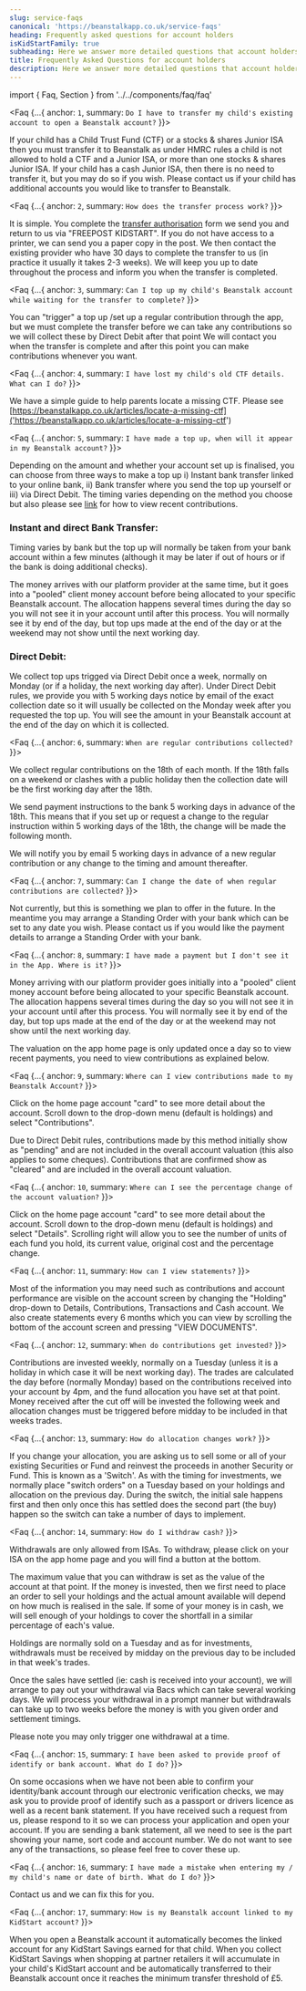 ```yaml
---
slug: service-faqs
canonical: 'https://beanstalkapp.co.uk/service-faqs'
heading: Frequently asked questions for account holders
isKidStartFamily: true
subheading: Here we answer more detailed questions that account holders using the app may have.
title: Frequently Asked Questions for account holders
description: Here we answer more detailed questions that account holders using the app may have.
---
```

import { Faq, Section } from '../../components/faq/faq'

<Section {...{
  heading: `Transferring an existing Child Trust Fund or Junior ISA to Beanstalk`
}}>

  <Faq {...{
    anchor: `1`,
    summary: `Do I have to transfer my child's existing account to open a Beanstalk account?`
  }}>

If your child has a Child Trust Fund (CTF) or a stocks & shares Junior ISA then you must transfer it to Beanstalk as under HMRC rules a child is not allowed to hold a CTF and a Junior ISA, or more than one stocks & shares Junior ISA. If your child has a cash Junior ISA, then there is no need to transfer it, but you may do so if you wish. Please contact us if your child has additional accounts you would like to transfer to Beanstalk.

  </Faq>

  <Faq {...{
    anchor: `2`,
    summary: `How does the transfer process work?`
  }}>

It is simple. You complete the [transfer authorisation]('https://beanstalkapp.co.uk/docs/JISATransferform.pdf') form we send you and return to us via "FREEPOST KIDSTART". If you do not have access to a printer, we can send you a paper copy in the post. We then contact the existing provider who have 30 days to complete the transfer to us (in practice it usually it takes 2-3 weeks). We will keep you up to date throughout the process and inform you when the transfer is completed.

  </Faq>

  <Faq {...{
    anchor: `3`,
    summary: `Can I top up my child's Beanstalk account while waiting for the transfer to complete?`
  }}>

You can "trigger" a top up /set up a regular contribution through the app, but we must complete the transfer before we can take any contributions so we will collect these by Direct Debit after that point We will contact you when the transfer is complete and after this point you can make contributions whenever you want.

  </Faq>

  <Faq {...{
    anchor: `4`,
    summary: `I have lost my child's old CTF details. What can I do?`
  }}>

We have a simple guide to help parents locate a missing CTF. Please see [https://beanstalkapp.co.uk/articles/locate-a-missing-ctf]('https://beanstalkapp.co.uk/articles/locate-a-missing-ctf') 

  </Faq>

</Section>


<Section {...{
  heading: `Making top ups and regular contributions`
}}>

  <Faq {...{
    anchor: `5`,
    summary: `I have made a top up, when will it appear in my Beanstalk account?`
  }}>

Depending on the amount and whether your account set up is finalised, you can choose from three ways to make a top up i) Instant bank transfer linked to your online bank, ii) Bank transfer where you send the top up yourself or iii) via Direct Debit. The timing varies depending on the method you choose but also please see [link](#9) for how to view recent contributions.

### Instant and direct Bank Transfer:

Timing varies by bank but the top up will normally be taken from your bank account within a few minutes (although it may be later if out of hours or if the bank is doing additional checks).

The money arrives with our platform provider at the same time, but it goes into a "pooled" client money account before being allocated to your specific Beanstalk account. The allocation happens several times during the day so you will not see it in your account until after this process. You will normally see it by end of the day, but top ups made at the end of the day or at the weekend may not show until the next working day.

### Direct Debit:

We collect top ups trigged via Direct Debit once a week, normally on Monday (or if a holiday, the next working day after). Under Direct Debit rules, we provide you with 5 working days notice by email of the exact collection date so it will usually be collected on the Monday week after you requested the top up. You will see the amount in your Beanstalk account at the end of the day on which it is collected.

  </Faq>

  <Faq {...{
    anchor: `6`,
    summary: `When are regular contributions collected?`
  }}>

We collect regular contributions on the 18th of each month. If the 18th falls on a weekend or clashes with a public holiday then the collection date will be the first working day after the 18th.

We send payment instructions to the bank 5 working days in advance of the 18th. This means that if you set up or request a change to the regular instruction within 5 working days of the 18th, the change will be made the following month.

We will notify you by email 5 working days in advance of a new regular contribution or any change to the timing and amount thereafter.

  </Faq>

  <Faq {...{
    anchor: `7`,
    summary: `Can I change the date of when regular contributions are collected?`
  }}>

Not currently, but this is something we plan to offer in the future. In the meantime you may arrange a Standing Order with your bank which can be set to any date you wish. Please contact us if you would like the payment details to arrange a Standing Order with your bank.

  </Faq>

</Section>


<Section {...{
  heading: `Viewing contributions and account details`
}}>

  <Faq {...{
    anchor: `8`,
    summary: `I have made a payment but I don't see it in the App. Where is it?`
  }}>

Money arriving with our platform provider goes initially into a "pooled" client money account before being allocated to your specific Beanstalk account. The allocation happens several times during the day so you will not see it in your account until after this process. You will normally see it by end of the day, but top ups made at the end of the day or at the weekend may not show until the next working day.

The valuation on the app home page is only updated once a day so to view recent payments, you need to view contributions as explained below.

  </Faq>

  <Faq {...{
    anchor: `9`,
    summary: `Where can I view contributions made to my Beanstalk Account?`
  }}>

Click on the home page account "card" to see more detail about the account. Scroll down to the drop-down menu (default is holdings) and select "Contributions".

Due to Direct Debit rules, contributions made by this method initially show as "pending" and are not included in the overall account valuation (this also applies to some cheques). Contributions that are confirmed show as "cleared" and are included in the overall account valuation.

  </Faq>

  <Faq {...{
    anchor: `10`,
    summary: `Where can I see the percentage change of the account valuation?`
  }}>

Click on the home page account "card" to see more detail about the account. Scroll down to the drop-down menu (default is holdings) and select "Details". Scrolling right will allow you to see the number of units of each fund you hold, its current value, original cost and the percentage change.

  </Faq>

  <Faq {...{
    anchor: `11`,
    summary: `How can I view statements?`
  }}>

Most of the information you may need such as contributions and account performance are visible on the account screen by changing the "Holding" drop-down to Details, Contributions, Transactions and Cash account. We also create statements every 6 months which you can view by scrolling the bottom of the account screen and pressing "VIEW DOCUMENTS".

  </Faq>

</Section>

<Section {...{
  heading: `Buying and selling of investments`
}}>

  <Faq {...{
    anchor: `12`,
    summary: `When do contributions get invested?`
  }}>

Contributions are invested weekly, normally on a Tuesday (unless it is a holiday in which case it will be next working day). The trades are calculated the day before (normally Monday) based on the contributions received into your account by 4pm, and the fund allocation you have set at that point. Money received after the cut off will be invested the following week and allocation changes must be triggered before midday to be included in that weeks trades.

  </Faq>

  <Faq {...{
    anchor: `13`,
    summary: `How do allocation changes work?`
  }}>

If you change your allocation, you are asking us to sell some or all of your existing Securities or Fund and reinvest the proceeds in another Security or Fund. This is known as a 'Switch'. As with the timing for investments, we normally place "switch orders" on a Tuesday based on your holdings and allocation on the previous day. During the switch, the initial sale happens first and then only once this has settled does the second part (the buy) happen so the switch can take a number of days to implement.

  </Faq>

  <Faq {...{
    anchor: `14`,
    summary: `How do I withdraw cash?`
  }}>

Withdrawals are only allowed from ISAs. To withdraw, please click on your ISA on the app home page and you will find a button at the bottom.

The maximum value that you can withdraw is set as the value of the account at that point. If the money is invested, then we first need to place an order to sell your holdings and the actual amount available will depend on how much is realised in the sale. If some of your money is in cash, we will sell enough of your holdings to cover the shortfall in a similar percentage of each's value.

Holdings are normally sold on a Tuesday and as for investments, withdrawals must be received by midday on the previous day to be included in that week's trades.

Once the sales have settled (ie: cash is received into your account), we will arrange to pay out your withdrawal via Bacs which can take several working days. We will process your withdrawal in a prompt manner but withdrawals can take up to two weeks before the money is with you given order and settlement timings.

Please note you may only trigger one withdrawal at a time.

  </Faq>

</Section>

<Section {...{
  heading: `Miscellaneous`
}}>

  <Faq {...{
    anchor: `15`,
    summary: `I have been asked to provide proof of identify or bank account. What do I do?`
  }}>

On some occasions when we have not been able to confirm your identity/bank account through our electronic verification checks, we may ask you to provide proof of identify such as a passport or drivers licence as well as a recent bank statement. If you have received such a request from us, please respond to it so we can process your application and open your account. If you are sending a bank statement, all we need to see is the part showing your name, sort code and account number. We do not want to see any of the transactions, so please feel free to cover these up.

  </Faq>

  <Faq {...{
    anchor: `16`,
    summary: `I have made a mistake when entering my / my child's name or date of birth. What do I do?`
  }}>

Contact us and we can fix this for you.

  </Faq>

  <Faq {...{
    anchor: `17`,
    summary: `How is my Beanstalk account linked to my KidStart account?`
  }}>

When you open a Beanstalk account it automatically becomes the linked account for any KidStart Savings earned for that child. When you collect KidStart Savings when shopping at partner retailers it will accumulate in your child's KidStart account and be automatically transferred to their Beanstalk account once it reaches the minimum transfer threshold of £5.

  </Faq>

</Section>




